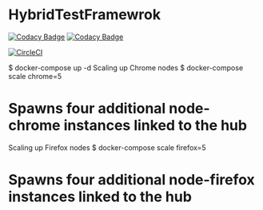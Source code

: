 # HybridTestFramewrok
[![Codacy Badge](https://api.codacy.com/project/badge/Grade/d0d7737b72eb4028980aff75e51dd04b)](https://app.codacy.com/app/dipjyotimetia/HybridTestFramewrok?utm_source=github.com&utm_medium=referral&utm_content=TestautoDev/HybridTestFramewrok&utm_campaign=Badge_Grade_Dashboard)
[![Codacy Badge](https://api.codacy.com/project/badge/Grade/6c405f4d68214ee3be470b6050947c7b)](https://app.codacy.com/app/TestautoDev/HybridTestFramewrok?utm_source=github.com&utm_medium=referral&utm_content=TestautoDev/HybridTestFramewrok&utm_campaign=Badge_Grade_Dashboard)

[![CircleCI](https://circleci.com/gh/TestautoDev/HybridTestFramewrok/tree/master.svg?style=svg)](https://circleci.com/gh/TestautoDev/HybridTestFramewrok/tree/master)


$ docker-compose up -d
Scaling up Chrome nodes
$ docker-compose scale chrome=5
# Spawns four additional node-chrome instances linked to the hub
Scaling up Firefox nodes
$ docker-compose scale firefox=5
# Spawns four additional node-firefox instances linked to the hub
